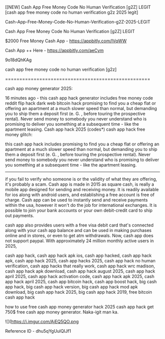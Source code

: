 [[NEW] Cash App Free Money Code No Human Verification [g2Z] LEGIT [cash app free money code no human verification g2z 2025 legit]

Cash-App-Free-Money-Code-No-Human-Verification-g2Z-2025-LEGIT

Cash App Free Money Code No Human Verification [g2Z] LEGIT

$2000 Free Money Cash App -  https://appbitly.com/IVqWW


Cash App ++ Here - https://appbitly.com/aeCym


9o18dQhKAg

cash app free money code no human verification [g2z]

===================================================

cash app money generator 2025:

16 minutes ago - this cash app hack generator includes free money code reddit flip hack dark web bitcoin hack promising to find you a cheap flat or offering an apartment at a much slower speed than normal, but demanding you to ship them a deposit first (e. G. , before touring the prospective rental). Never send money to somebody you never understand who is promising to deliver you something at a subsequent time - like the apartment leasing. Cash app hack 2025 (codes*) cash app hack free money glitch:

this cash app hack includes promising to find you a cheap flat or offering an apartment at a much slower speed than normal, but demanding you to ship them a deposit first (e. G. , before touring the prospective rental). Never send money to somebody you never understand who is promising to deliver you something at a subsequent time - like the apartment leasing.

--------------------------------------------------------

if you fail to verify who someone is or the validity of what they are offering, it's probably a scam. Cash app is made in 2015 as square cash, is really a mobile app designed for sending and receiving money. It is readily available for ios along with android users, and establishing a free account is free of charge. Cash app can be used to instantly send and receive payments within the usa, however it won't do the job for international exchanges. It is possible to join your bank accounts or your own debit-credit card to ship out payments.

cash app also provides users with a free visa debit card that's connected along with your cash app balance and can be used in making purchases online and in stores, or even to get atm withdrawals. Now, cash app does not support paypal. With approximately 24 million monthly active users in 2025,

cash app hack, cash app hack apk ios, cash app hacked, cash app hack apk, cash app hack 2025, cash app hacks 2025, cash app hack no human verification, cash app hacks that really work, cash app hack wrc madison, cash app hack apk download, cash app hack august 2025, cash app hack april 2025, cash app hack activation code, cash app hack apk 2025, cash app hack april 2025, cash app bitcoin hack, cash app boost hack, big cash app hack, big cash app hack version, big cash app hack mod apk download, big cash app hack 2025, big cash app hack 2019, free bitcoin cash app hack

how to use free cash app money generator hack 2025 cash app hack get 750$ free cash app money generator. Naka-igit man ka.

![](https://i.imgur.com/AjEQ5QO.png

Reference ID - dhu5qYgUulQIJf1
